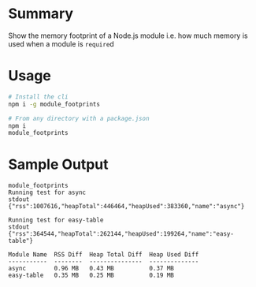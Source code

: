 # Summary

Show the memory footprint of a Node.js module i.e. how much memory is used when a module is `require`d

# Usage

```bash
# Install the cli
npm i -g module_footprints

# From any directory with a package.json
npm i
module_footprints
```

# Sample Output

```
module_footprints
Running test for async
stdout {"rss":1007616,"heapTotal":446464,"heapUsed":383360,"name":"async"}

Running test for easy-table
stdout {"rss":364544,"heapTotal":262144,"heapUsed":199264,"name":"easy-table"}

Module Name  RSS Diff  Heap Total Diff  Heap Used Diff
-----------  --------  ---------------  --------------
async        0.96 MB   0.43 MB          0.37 MB
easy-table   0.35 MB   0.25 MB          0.19 MB
```
